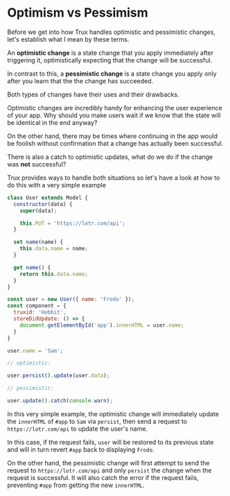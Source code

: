 # Optimism vs Pessimism

Before we get into how Trux handles optimistic and pessimistic changes, let's establish what I mean by these terms.

An **optimistic change** is a state change that you apply immediately after triggering it, optimistically expecting that the change will be successful.

In contrast to this, a **pessimistic change** is a state change you apply only after you learn that the the change has succeeded.

Both types of changes have their uses and their drawbacks.

Optimistic changes are incredibly handy for enhancing the user experience of your app. Why should you make users wait if we know that the state will be identical in the end anyway?

On the other hand, there may be times where continuing in the app would be foolish without confirmation that a change has actually been successful.

There is also a catch to optimistic updates, what do we do if the change was **not** successful?

Trux provides ways to handle both situations so let's have a look at how to do this with a very simple example

```js
class User extends Model {
  constructor(data) {
    super(data);

    this.PUT = 'https://lotr.com/api';
  }

  set name(name) {
    this.data.name = name;
  }

  get name() {
    return this.data.name;
  }
}

const user = new User({ name: 'Frodo' });
const component = {
  truxid: 'Hobbit',
  storeDidUpdate: () => {
    document.getElementById('app').innerHTML = user.name;
  }
}

user.name = 'Sam';

// optimistic:

user.persist().update(user.data);

// pessimistic:

user.update().catch(console.warn);
```

In this very simple example, the optimistic change will immediately update the `innerHTML` of `#app` to `Sam` via `persist`, then send a request to `https://lotr.com/api` to update the user's name.

In this case, if the request fails, `user` will be restored to its previous state and will in turn revert `#app` back to displaying `Frodo`.

On the other hand, the pessimistic change will first attempt to send the request to `https://lotr.com/api` and only `persist` the change when the request is successful. It will also catch the error if the request fails, preventing `#app` from getting the new `innerHTML`.
